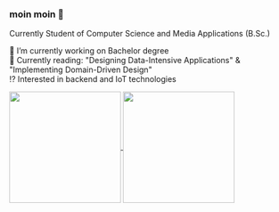 ### moin moin 👋

Currently Student of Computer Science and Media Applications (B.Sc.) 

🔭 I’m currently working on Bachelor degree <br>
📖 Currently reading: "Designing Data-Intensive Applications" & "Implementing Domain-Driven Design" <br>
⁉️ Interested in backend and IoT technologies <br>


<a href="https://github.com/PaulDieterich/">
  <img height=200 align="center" src="https://github-readme-stats.vercel.app/api/top-langs/?username=PaulDieterich&layout=donut-vertical&exclude_repo=M5Stack,quarkus-quickstarts&theme=radical" />
</a>
<a href="https://github.com/anuraghazra/convoychat">
  <img height=200 align="center" src="https://github-readme-stats.vercel.app/api?username=anuraghazra&show_icons=true&theme=radical" />
</a
